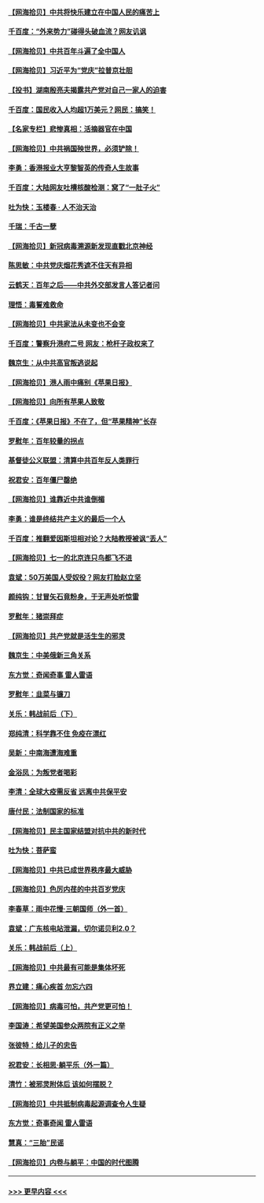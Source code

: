 #### [【网海拾贝】中共将快乐建立在中国人民的痛苦上](../pages/nsc993/n13064939.md?t=07041201) 
#### [千百度：“外来势力”碰得头破血流？网友讥讽](../pages/nsc993/n13064878.md?t=07041201) 
#### [【网海拾贝】中共百年斗遍了全中国人](../pages/nsc993/n13060020.md?t=07041201) 
#### [【网海拾贝】习近平为“党庆”拉普京壮胆](../pages/nsc993/n13057781.md?t=07041201) 
#### [【投书】湖南殷亮夫揭露共产党对自己一家人的迫害](../pages/nsc993/n13057744.md?t=07041201) 
#### [千百度：国民收入人均超1万美元？网民：搞笑！](../pages/nsc993/n13057692.md?t=07041201) 
#### [【名家专栏】悲惨真相：活摘器官在中国](../pages/nsc993/n13056611.md?t=07041201) 
#### [【网海拾贝】中共祸国殃世界，必须铲除！](../pages/nsc993/n13056011.md?t=07041201) 
#### [李勇：香港报业大亨黎智英的传奇人生故事](../pages/nsc993/n13055258.md?t=07041201) 
#### [千百度：大陆网友吐槽核酸检测：窝了“一肚子火”](../pages/nsc993/n13055194.md?t=07041201) 
#### [吐为快：玉楼春 · 人不治天治](../pages/nsc993/n13054028.md?t=07041201) 
#### [千瑞：千古一孽](../pages/nsc993/n13054016.md?t=07041201) 
#### [【网海拾贝】新冠病毒溯源新发现直戳北京神经](../pages/nsc993/n13052425.md?t=07041201) 
#### [陈思敏：中共党庆烟花秀遮不住天有异相](../pages/nsc993/n13052020.md?t=07041201) 
#### [云鹤天：百年之后——中共外交部发言人答记者问](../pages/nsc993/n13051604.md?t=07041201) 
#### [理悟：毒誓难救命](../pages/nsc993/n13051601.md?t=07041201) 
#### [【网海拾贝】中共家法从未变也不会变](../pages/nsc993/n13050366.md?t=07041201) 
#### [千百度：警察升港府二号 网友：枪杆子政权来了](../pages/nsc993/n13050261.md?t=07041201) 
#### [魏京生：从中共高官叛逃说起](../pages/nsc993/n13048997.md?t=07041201) 
#### [【网海拾贝】港人雨中痛别《苹果日报》](../pages/nsc993/n13048941.md?t=07041201) 
#### [【网海拾贝】向所有苹果人致敬](../pages/nsc993/n13046795.md?t=07041201) 
#### [千百度：《苹果日报》不在了，但“苹果精神”长存](../pages/nsc993/n13046703.md?t=07041201) 
#### [罗慰年：百年较量的拐点](../pages/nsc993/n13046542.md?t=07041201) 
#### [基督徒公义联盟：清算中共百年反人类罪行](../pages/nsc993/n13046499.md?t=07041201) 
#### [祝君安：百年僵尸罄绝](../pages/nsc993/n13045595.md?t=07041201) 
#### [【网海拾贝】谁靠近中共谁倒楣](../pages/nsc993/n13044667.md?t=07041201) 
#### [李勇：谁是终结共产主义的最后一个人](../pages/nsc993/n13044397.md?t=07041201) 
#### [千百度：推翻爱因斯坦相对论？大陆教授被讽“丢人”](../pages/nsc993/n13043908.md?t=07041201) 
#### [【网海拾贝】七一的北京连只鸟都飞不进](../pages/nsc993/n13041377.md?t=07041201) 
#### [袁斌：50万美国人受奴役？网友打脸赵立坚](../pages/nsc993/n13041330.md?t=07041201) 
#### [颜纯钩：甘冒矢石竟粉身，于无声处听惊雷](../pages/nsc993/n13041140.md?t=07041201) 
#### [罗慰年：猪崇拜症](../pages/nsc993/n13041071.md?t=07041201) 
#### [【网海拾贝】共产党就是活生生的邪灵](../pages/nsc993/n13036627.md?t=07041201) 
#### [魏京生：中美俄新三角关系](../pages/nsc993/n13035986.md?t=07041201) 
#### [东方觉：奇闻奇事 雷人雷语](../pages/nsc993/n13035878.md?t=07041201) 
#### [罗慰年：韭菜与镰刀](../pages/nsc993/n13034374.md?t=07041201) 
#### [关乐：韩战前后（下）](../pages/nsc993/n13034113.md?t=07041201) 
#### [郑纯清：科学靠不住 免疫在漂红](../pages/nsc993/n13034093.md?t=07041201) 
#### [吴新：中南海遭海难重](../pages/nsc993/n13034084.md?t=07041201) 
#### [金浴凤：为叛党者喝彩](../pages/nsc993/n13034058.md?t=07041201) 
#### [李清：全球大疫需反省 远离中共保平安](../pages/nsc993/n13033784.md?t=07041201) 
#### [唐付民：法制国家的标准](../pages/nsc993/n13032944.md?t=07041201) 
#### [【网海拾贝】民主国家结盟对抗中共的新时代](../pages/nsc993/n13031717.md?t=07041201) 
#### [吐为快：菩萨蛮](../pages/nsc993/n13030033.md?t=07041201) 
#### [【网海拾贝】中共已成世界秩序最大威胁](../pages/nsc993/n13028138.md?t=07041201) 
#### [【网海拾贝】色厉内荏的中共百岁党庆](../pages/nsc993/n13025582.md?t=07041201) 
#### [李春草：雨中花慢‧三朝国师（外一首）](../pages/nsc993/n13025567.md?t=07041201) 
#### [袁斌：广东核电站泄漏，切尔诺贝利2.0？](../pages/nsc993/n13025475.md?t=07041201) 
#### [关乐：韩战前后（上）](../pages/nsc993/n13025387.md?t=07041201) 
#### [【网海拾贝】中共最有可能是集体坏死](../pages/nsc993/n13023101.md?t=07041201) 
#### [界立建：痛心疾首 勿忘六四](../pages/nsc993/n13022339.md?t=07041201) 
#### [【网海拾贝】病毒可怕，共产党更可怕！](../pages/nsc993/n13020728.md?t=07041201) 
#### [李国涛：希望美国参众两院有正义之举](../pages/nsc993/n13020674.md?t=07041201) 
#### [张彼特：给儿子的忠告](../pages/nsc993/n13018934.md?t=07041201) 
#### [祝君安：长相思‧躺平乐（外一篇）](../pages/nsc993/n13018923.md?t=07041201) 
#### [清竹：被邪灵附体后 该如何摆脱？](../pages/nsc993/n13018877.md?t=07041201) 
#### [【网海拾贝】中共抵制病毒起源调查令人生疑](../pages/nsc993/n13017785.md?t=07041201) 
#### [东方觉：奇事奇闻 雷人雷语](../pages/nsc993/n13017577.md?t=07041201) 
#### [慧真：“三胎”民谣](../pages/nsc993/n13017394.md?t=07041201) 
#### [【网海拾贝】内卷与躺平：中国的时代图腾](../pages/nsc993/n13016128.md?t=07041201) 

----
#### [ >>> 更早内容 <<< ](../indexes/nsc993-earlier.md)
